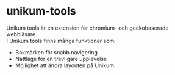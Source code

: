 # unikum-tools
 
Unikum tools är en extension för chromium- och geckobaserade webbläsare. <br>
I Unikum tools finns många funktioner som:
<ul>
 <li>Bokmärken för snabb navigering</li>
 <li>Nattläge för en trevligare upplevelse</li>
 <li>Möjlighet att ändra layouten på Unikum</li>
</ul>
